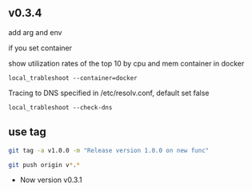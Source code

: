 ## v0.3.4

add arg and env 

if you set container 

show utilization rates of the top 10 by cpu and mem container in docker 
```
local_trableshoot --container=docker
```

Tracing to DNS specified in /etc/resolv.conf, default set false
```
local_trableshoot --check-dns
```

## use tag 

```sh
git tag -a v1.0.0 -m "Release version 1.0.0 on new func"
```

```sh
git push origin v*.*
```


- Now version v0.3.1


